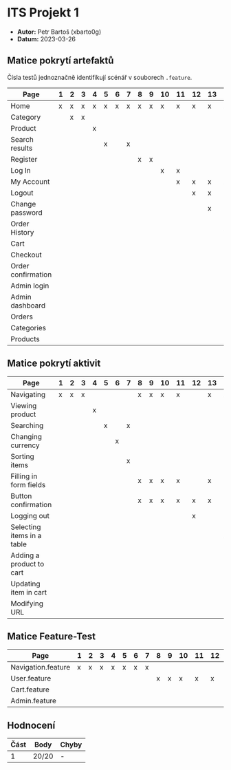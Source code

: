 # ITS Projekt 1

- **Autor:** Petr Bartoš (xbarto0g)
- **Datum:** 2023-03-26

## Matice pokrytí artefaktů

Čísla testů jednoznačně identifikují scénář v souborech `.feature`.

| Page               | 1 | 2 | 3 | 4 | 5 | 6 | 7 | 8 | 9 | 10 | 11 | 12 | 13 | 14 | 15 | 16 | 17 | 18 | 19 | 20 | 21 | 22 | 23 | 24 | 25 |
|--------------------|---|---|---|---|---|---|---|---|---|----|----|----|----|----|----|----|----|----|----|----|----|----|----|----|----|
| Home               | x | x | x | x | x | x | x | x | x | x  | x  | x  | x  | x  | x  | x  | x  | x  | x  |    |    |    |    |    |    |
| Category           |   | x | x |   |   |   |   |   |   |    |    |    |    |    |    |    |    |    |    |    |    |    |    |    |    |
| Product            |   |   |   | x |   |   |   |   |   |    |    |    |    |    | x  |    |    |    |    |    |    |    |    |    |    |
| Search results     |   |   |   |   | x |   | x |   |   |    |    |    |    |    |    |    |    |    |    |    |    |    |    |    |    |
| Register           |   |   |   |   |   |   |   | x | x |    |    |    |    |    |    |    |    |    |    |    |    |    |    |    |    |
| Log In             |   |   |   |   |   |   |   |   |   | x  | x  |    |    |    |    |    |    |    |    |    |    |    |    |    |    |
| My Account         |   |   |   |   |   |   |   |   |   |    | x  | x  | x  | x  |    |    |    |    |    |    |    |    |    |    |    |
| Logout             |   |   |   |   |   |   |   |   |   |    |    | x  | x  |    |    |    |    |    |    |    |    |    |    |    |    |
| Change password    |   |   |   |   |   |   |   |   |   |    |    |    | x  |    |    |    |    |    |    |    |    |    |    |    |    |
| Order History      |   |   |   |   |   |   |   |   |   |    |    |    |    | x  |    |    |    |    |    |    |    |    |    |    |    |
| Cart               |   |   |   |   |   |   |   |   |   |    |    |    |    |    |    | x  | x  | x  |    |    |    |    |    |    |    |
| Checkout           |   |   |   |   |   |   |   |   |   |    |    |    |    |    |    |    |    | x  |    |    |    |    |    |    |    |
| Order confirmation |   |   |   |   |   |   |   |   |   |    |    |    |    |    |    |    |    | x  |    |    |    |    |    |    |    |
| Admin login        |   |   |   |   |   |   |   |   |   |    |    |    |    |    |    |    |    |    | x  | x  |    |    |    |    |    |
| Admin dashboard    |   |   |   |   |   |   |   |   |   |    |    |    |    |    |    |    |    |    |    | x  | x  | x  | x  | x  | x  |
| Orders             |   |   |   |   |   |   |   |   |   |    |    |    |    |    |    |    |    |    |    |    | x  | x  |    |    |    |
| Categories         |   |   |   |   |   |   |   |   |   |    |    |    |    |    |    |    |    |    |    |    |    |    | x  |    |    |
| Products           |   |   |   |   |   |   |   |   |   |    |    |    |    |    |    |    |    |    |    |    |    |    |    | x  | x  |

## Matice pokrytí aktivit

| Page                       | 1 | 2 | 3 | 4 | 5 | 6 | 7 | 8 | 9 | 10 | 11 | 12 | 13 | 14 | 15 | 16 | 17 | 18 | 19 | 20 | 21 | 22 | 23 | 24 | 25 |
|----------------------------|---|---|---|---|---|---|---|---|---|----|----|----|----|----|----|----|----|----|----|----|----|----|----|----|----|
| Navigating                 | x | x | x |   |   |   |   | x | x | x  | x  |    | x  | x  | x  | x  | x  | x  |    |    | x  | x  | x  | x  | x  |
| Viewing product            |   |   |   | x |   |   |   |   |   |    |    |    |    |    | x  |    |    |    |    |    |    |    |    |    |    |
| Searching                  |   |   |   |   | x |   | x |   |   |    |    |    |    |    |    |    |    |    |    |    |    |    |    |    |    |
| Changing currency          |   |   |   |   |   | x |   |   |   |    |    |    |    |    |    |    |    |    |    |    |    |    |    |    |    |
| Sorting items              |   |   |   |   |   |   | x |   |   |    |    |    |    |    |    |    |    |    |    |    |    |    |    |    |    |
| Filling in form fields     |   |   |   |   |   |   |   | x | x | x  | x  |    | x  |    |    |    |    | x  |    | x  |    | x  | x  | x  | x  |
| Button confirmation        |   |   |   |   |   |   |   | x | x | x  | x  | x  | x  |    |    |    |    | x  | x  | x  |    | x  | x  | x  | x  |
| Logging out                |   |   |   |   |   |   |   |   |   |    |    | x  |    |    |    |    |    |    |    |    |    |    |    |    |    |
| Selecting items in a table |   |   |   |   |   |   |   |   |   |    |    |    |    | x  |    |    |    |    |    |    | x  | x  |    |    | x  |
| Adding a product to cart   |   |   |   |   |   |   |   |   |   |    |    |    |    |    | x  |    |    |    |    |    |    |    |    |    |    |
| Updating item in cart      |   |   |   |   |   |   |   |   |   |    |    |    |    |    |    | x  | x  |    |    |    |    |    |    |    |    |
| Modifying URL              |   |   |   |   |   |   |   |   |   |    |    |    |    |    |    |    |    |    | x  |    |    |    |    |    |    |

## Matice Feature-Test

| Page               | 1 | 2 | 3 | 4 | 5 | 6 | 7 | 8 | 9 | 10 | 11 | 12 | 13 | 14 | 15 | 16 | 17 | 18 | 19 | 20 | 21 | 22 | 23 | 24 | 25 |
|--------------------|---|---|---|---|---|---|---|---|---|----|----|----|----|----|----|----|----|----|----|----|----|----|----|----|----|
| Navigation.feature | x | x | x | x | x | x | x |   |   |    |    |    |    |    |    |    |    |    |    |    |    |    |    |    |    |
| User.feature       |   |   |   |   |   |   |   | x | x | x  | x  | x  | x  | x  |    |    |    |    |    |    |    |    |    |    |    |
| Cart.feature       |   |   |   |   |   |   |   |   |   |    |    |    |    |    | x  | x  | x  | x  |    |    |    |    |    |    |    |
| Admin.feature      |   |   |   |   |   |   |   |   |   |    |    |    |    |    |    |    |    |    | x  | x  | x  | x  | x  | x  | x  |

## Hodnocení

| Část | Body  | Chyby |
|------|-------|-------|
| 1    | 20/20 | -     |
